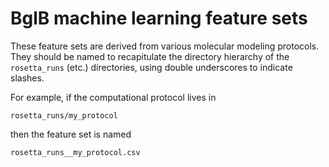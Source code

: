 # BglB machine learning feature sets 

These feature sets are derived from various molecular modeling protocols. They should be named to recapitulate the directory hierarchy of the `rosetta_runs` (etc.) directories, using double underscores to indicate slashes. 

For example, if the computational protocol lives in 

`rosetta_runs/my_protocol`

then the feature set is named 

`rosetta_runs__my_protocol.csv`


